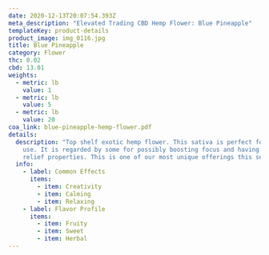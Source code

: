 ```yaml
---
date: 2020-12-13T20:07:54.393Z
meta_description: "Elevated Trading CBD Hemp Flower: Blue Pineapple"
templateKey: product-details
product_image: img_0116.jpg
title: Blue Pineapple
category: Flower
thc: 0.02
cbd: 13.01
weights:
  - metric: lb
    value: 1
  - metric: lb
    value: 5
  - metric: lb
    value: 20
coa_link: blue-pineapple-hemp-flower.pdf
details:
  description: "Top shelf exotic hemp flower. This sativa is perfect for daytime
    use. It is regarded by some for possibly boosting focus and having pain
    relief properties. This is one of our most unique offerings this season. "
  info:
    - label: Common Effects
      items:
        - item: Creativity
        - item: Calming
        - item: Relaxing
    - label: Flavor Profile
      items:
        - item: Fruity
        - item: Sweet
        - item: Herbal
---
```

